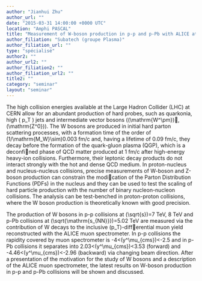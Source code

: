 ```yaml
---
author: "Jianhui Zhu"
author_url: ""
date: "2015-03-31 14:00:00 +0000 UTC"
location: "Amphi PASCAL"
title: "Measurement of W-boson production in p-p and p-Pb with ALICE at the LHC"
author_filiation: "Subatech (groupe Plasma)"
author_filiation_url: ""
type: "spécialisé"
author2: ""
author_url2: ""
author_filiation2: ""
author_filiation_url2: ""
title2: ""
category: "seminar" 
layout: "seminar"
---
```

The high collision energies available at the Large Hadron Collider (LHC) at CERN allow for an abundant production of hard probes, such as quarkonia, high \( p_T \) jets and intermediate vector bosons (\(\mathrm{W^\pm}\), \(\mathrm{Z^0}\)). The W bosons are produced in initial hard parton scattering processes, with a formation time of the order of \(1/\mathrm{M_W}\sim\)0.003 fm/c and, having a lifetime of 0.09 fm/c, they decay before the formation of the quark-gluon plasma (QGP), which is a deconfined phase of QCD matter produced at 1 fm/c after high-energy heavy-ion collisions. Furthermore, their leptonic decay products do not interact strongly with the hot and dense QCD medium. In proton-nucleus and nucleus-nucleus collisions, precise measurements of W-boson and Z-boson production can constrain the modication of the Parton Distribution Functions (PDFs) in the nucleus and they can be used to test the scaling of hard particle production with the number of binary nucleon-nucleon collisions. The analysis can be test-benched in proton-proton collisions, where the W boson production is theoretically known with good precision.

The production of W bosons in p-p collisions at \(\sqrt{s}\)=7 TeV, 8 TeV and p-Pb collisions at \(\sqrt{\mathrm{s_{NN}}}\)=5.02 TeV are measured via the contribution of W decays to the inclusive \(p_T\)-differential muon yield reconstructed with the ALICE muon spectrometer. In p-p collisions the rapidity covered by muon spectrometer is -4&lt;\(y^\mu_{cms}\)&lt;-2.5 and in p-Pb collisions it separates into 2.03&lt;\(y^\mu_{cms}\)&lt;3.53 (forward) and -4.46&lt;\(y^\mu_{cms}\)&lt;-2.96 (backward) via changing beam direction. After a presentation of the motivation for the study of W bosons and a description of the ALICE muon spectrometer, the latest results on W-boson production in p-p and p-Pb collisions will be shown and discussed.
